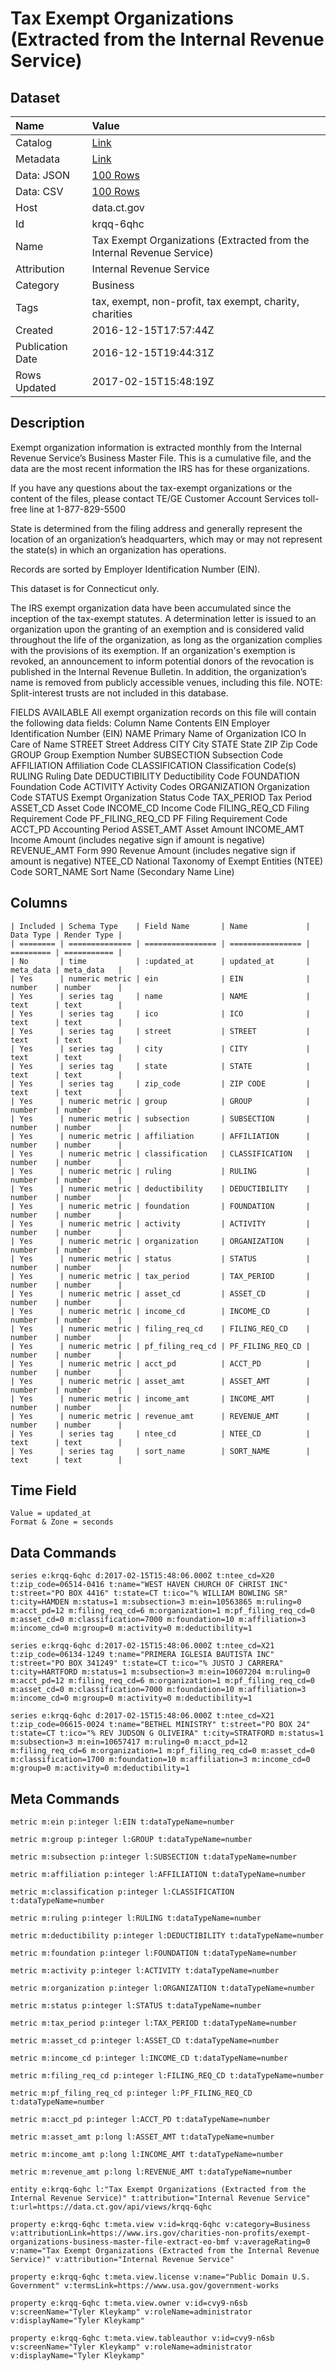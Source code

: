 # Tax Exempt Organizations (Extracted from the Internal Revenue Service)

## Dataset

| Name | Value |
| :--- | :---- |
| Catalog | [Link](https://catalog.data.gov/dataset/tax-exempt-organizations-extracted-from-the-internal-revenue-service) |
| Metadata | [Link](https://data.ct.gov/api/views/krqq-6qhc) |
| Data: JSON | [100 Rows](https://data.ct.gov/api/views/krqq-6qhc/rows.json?max_rows=100) |
| Data: CSV | [100 Rows](https://data.ct.gov/api/views/krqq-6qhc/rows.csv?max_rows=100) |
| Host | data.ct.gov |
| Id | krqq-6qhc |
| Name | Tax Exempt Organizations (Extracted from the Internal Revenue Service) |
| Attribution | Internal Revenue Service |
| Category | Business |
| Tags | tax, exempt, non-profit, tax exempt, charity, charities |
| Created | 2016-12-15T17:57:44Z |
| Publication Date | 2016-12-15T19:44:31Z |
| Rows Updated | 2017-02-15T15:48:19Z |

## Description

Exempt organization information is extracted monthly from the Internal Revenue Service’s Business Master File. This is a cumulative file, and the data are the most recent information the IRS has for these organizations.

If you have any questions about the tax-exempt organizations or the content of the files, please contact TE/GE Customer Account Services toll-free line at 1-877-829-5500

State is determined from the filing address and generally represent the location of an organization’s headquarters, which may or may not represent the state(s) in which an organization has operations.

Records are sorted by Employer Identification Number (EIN). 

This dataset is for Connecticut only.

The IRS exempt organization data have been accumulated since the inception of the tax-exempt statutes. A determination letter is issued to an organization upon the granting of an exemption and is considered valid throughout the life of the organization, as long as the organization complies with the provisions of its exemption.
If an organization's exemption is revoked, an announcement to inform potential donors of the revocation is published in the Internal Revenue Bulletin. In addition, the organization’s name is removed from publicly accessible venues, including this file. NOTE: Split-interest trusts are not included in this database.

FIELDS AVAILABLE
All exempt organization records on this file will contain the following data fields:
Column Name Contents
EIN Employer Identification Number (EIN)
NAME Primary Name of Organization
ICO In Care of Name
STREET Street Address
CITY City
STATE State
ZIP Zip Code 
GROUP Group Exemption Number
SUBSECTION Subsection Code
AFFILIATION Affiliation Code
CLASSIFICATION Classification Code(s)
RULING Ruling Date
DEDUCTIBILITY Deductibility Code
FOUNDATION Foundation Code
ACTIVITY Activity Codes
ORGANIZATION Organization Code
STATUS Exempt Organization Status Code
TAX_PERIOD Tax Period
ASSET_CD Asset Code
INCOME_CD Income Code
FILING_REQ_CD Filing Requirement Code
PF_FILING_REQ_CD PF Filing Requirement Code
ACCT_PD Accounting Period
ASSET_AMT Asset Amount
INCOME_AMT Income Amount (includes negative sign if amount is negative)
REVENUE_AMT Form 990 Revenue Amount (includes negative sign if amount is negative)
NTEE_CD National Taxonomy of Exempt Entities (NTEE) Code
SORT_NAME Sort Name (Secondary Name Line)

## Columns

```ls
| Included | Schema Type    | Field Name       | Name             | Data Type | Render Type |
| ======== | ============== | ================ | ================ | ========= | =========== |
| No       | time           | :updated_at      | updated_at       | meta_data | meta_data   |
| Yes      | numeric metric | ein              | EIN              | number    | number      |
| Yes      | series tag     | name             | NAME             | text      | text        |
| Yes      | series tag     | ico              | ICO              | text      | text        |
| Yes      | series tag     | street           | STREET           | text      | text        |
| Yes      | series tag     | city             | CITY             | text      | text        |
| Yes      | series tag     | state            | STATE            | text      | text        |
| Yes      | series tag     | zip_code         | ZIP CODE         | text      | text        |
| Yes      | numeric metric | group            | GROUP            | number    | number      |
| Yes      | numeric metric | subsection       | SUBSECTION       | number    | number      |
| Yes      | numeric metric | affiliation      | AFFILIATION      | number    | number      |
| Yes      | numeric metric | classification   | CLASSIFICATION   | number    | number      |
| Yes      | numeric metric | ruling           | RULING           | number    | number      |
| Yes      | numeric metric | deductibility    | DEDUCTIBILITY    | number    | number      |
| Yes      | numeric metric | foundation       | FOUNDATION       | number    | number      |
| Yes      | numeric metric | activity         | ACTIVITY         | number    | number      |
| Yes      | numeric metric | organization     | ORGANIZATION     | number    | number      |
| Yes      | numeric metric | status           | STATUS           | number    | number      |
| Yes      | numeric metric | tax_period       | TAX_PERIOD       | number    | number      |
| Yes      | numeric metric | asset_cd         | ASSET_CD         | number    | number      |
| Yes      | numeric metric | income_cd        | INCOME_CD        | number    | number      |
| Yes      | numeric metric | filing_req_cd    | FILING_REQ_CD    | number    | number      |
| Yes      | numeric metric | pf_filing_req_cd | PF_FILING_REQ_CD | number    | number      |
| Yes      | numeric metric | acct_pd          | ACCT_PD          | number    | number      |
| Yes      | numeric metric | asset_amt        | ASSET_AMT        | number    | number      |
| Yes      | numeric metric | income_amt       | INCOME_AMT       | number    | number      |
| Yes      | numeric metric | revenue_amt      | REVENUE_AMT      | number    | number      |
| Yes      | series tag     | ntee_cd          | NTEE_CD          | text      | text        |
| Yes      | series tag     | sort_name        | SORT_NAME        | text      | text        |
```

## Time Field

```ls
Value = updated_at
Format & Zone = seconds
```

## Data Commands

```ls
series e:krqq-6qhc d:2017-02-15T15:48:06.000Z t:ntee_cd=X20 t:zip_code=06514-0416 t:name="WEST HAVEN CHURCH OF CHRIST INC" t:street="PO BOX 4416" t:state=CT t:ico="% WILLIAM BOWLING SR" t:city=HAMDEN m:status=1 m:subsection=3 m:ein=10563865 m:ruling=0 m:acct_pd=12 m:filing_req_cd=6 m:organization=1 m:pf_filing_req_cd=0 m:asset_cd=0 m:classification=7000 m:foundation=10 m:affiliation=3 m:income_cd=0 m:group=0 m:activity=0 m:deductibility=1

series e:krqq-6qhc d:2017-02-15T15:48:06.000Z t:ntee_cd=X21 t:zip_code=06134-1249 t:name="PRIMERA IGLESIA BAUTISTA INC" t:street="PO BOX 341249" t:state=CT t:ico="% JUSTO J CARRERA" t:city=HARTFORD m:status=1 m:subsection=3 m:ein=10607204 m:ruling=0 m:acct_pd=12 m:filing_req_cd=6 m:organization=1 m:pf_filing_req_cd=0 m:asset_cd=0 m:classification=7000 m:foundation=10 m:affiliation=3 m:income_cd=0 m:group=0 m:activity=0 m:deductibility=1

series e:krqq-6qhc d:2017-02-15T15:48:06.000Z t:ntee_cd=X21 t:zip_code=06615-0024 t:name="BETHEL MINISTRY" t:street="PO BOX 24" t:state=CT t:ico="% REV JUDSON G OLIVEIRA" t:city=STRATFORD m:status=1 m:subsection=3 m:ein=10657417 m:ruling=0 m:acct_pd=12 m:filing_req_cd=6 m:organization=1 m:pf_filing_req_cd=0 m:asset_cd=0 m:classification=1700 m:foundation=10 m:affiliation=3 m:income_cd=0 m:group=0 m:activity=0 m:deductibility=1
```

## Meta Commands

```ls
metric m:ein p:integer l:EIN t:dataTypeName=number

metric m:group p:integer l:GROUP t:dataTypeName=number

metric m:subsection p:integer l:SUBSECTION t:dataTypeName=number

metric m:affiliation p:integer l:AFFILIATION t:dataTypeName=number

metric m:classification p:integer l:CLASSIFICATION t:dataTypeName=number

metric m:ruling p:integer l:RULING t:dataTypeName=number

metric m:deductibility p:integer l:DEDUCTIBILITY t:dataTypeName=number

metric m:foundation p:integer l:FOUNDATION t:dataTypeName=number

metric m:activity p:integer l:ACTIVITY t:dataTypeName=number

metric m:organization p:integer l:ORGANIZATION t:dataTypeName=number

metric m:status p:integer l:STATUS t:dataTypeName=number

metric m:tax_period p:integer l:TAX_PERIOD t:dataTypeName=number

metric m:asset_cd p:integer l:ASSET_CD t:dataTypeName=number

metric m:income_cd p:integer l:INCOME_CD t:dataTypeName=number

metric m:filing_req_cd p:integer l:FILING_REQ_CD t:dataTypeName=number

metric m:pf_filing_req_cd p:integer l:PF_FILING_REQ_CD t:dataTypeName=number

metric m:acct_pd p:integer l:ACCT_PD t:dataTypeName=number

metric m:asset_amt p:long l:ASSET_AMT t:dataTypeName=number

metric m:income_amt p:long l:INCOME_AMT t:dataTypeName=number

metric m:revenue_amt p:long l:REVENUE_AMT t:dataTypeName=number

entity e:krqq-6qhc l:"Tax Exempt Organizations (Extracted from the Internal Revenue Service)" t:attribution="Internal Revenue Service" t:url=https://data.ct.gov/api/views/krqq-6qhc

property e:krqq-6qhc t:meta.view v:id=krqq-6qhc v:category=Business v:attributionLink=https://www.irs.gov/charities-non-profits/exempt-organizations-business-master-file-extract-eo-bmf v:averageRating=0 v:name="Tax Exempt Organizations (Extracted from the Internal Revenue Service)" v:attribution="Internal Revenue Service"

property e:krqq-6qhc t:meta.view.license v:name="Public Domain U.S. Government" v:termsLink=https://www.usa.gov/government-works

property e:krqq-6qhc t:meta.view.owner v:id=cvy9-n6sb v:screenName="Tyler Kleykamp" v:roleName=administrator v:displayName="Tyler Kleykamp"

property e:krqq-6qhc t:meta.view.tableauthor v:id=cvy9-n6sb v:screenName="Tyler Kleykamp" v:roleName=administrator v:displayName="Tyler Kleykamp"
```